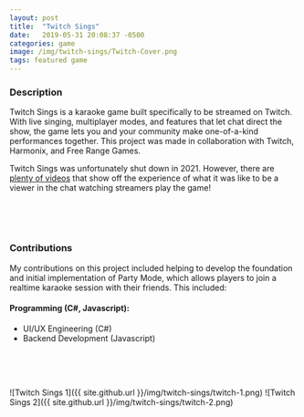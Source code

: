 ```yaml
---
layout: post
title:  "Twitch Sings"
date:   2019-05-31 20:08:37 -0500
categories: game
image: /img/twitch-sings/Twitch-Cover.png
tags: featured game
---
```

### Description
Twitch Sings is a karaoke game built specifically to be streamed on Twitch. With live singing, multiplayer modes, and features that let chat direct the show, the game lets you and your community make one-of-a-kind performances together. This project was made in collaboration with Twitch, Harmonix, and Free Range Games.

Twitch Sings was unfortunately shut down in 2021. However, there are [plenty of videos](https://www.youtube.com/channel/UC9pc4lhu02_iWMicVUFWjpw) that show off the experience of what it was like to be a viewer in the chat watching streamers play the game!

<div style = "height:50px"></div>

### Contributions
My contributions on this project included helping to develop the foundation and initial implementation of Party Mode, which allows players to join a realtime karaoke session with their friends. This included:

#### Programming (C#, Javascript):
* UI/UX Engineering (C#)
* Backend Development (Javascript)

<div style = "height:50px"></div>

![Twitch Sings 1]({{ site.github.url }}/img/twitch-sings/twitch-1.png)
![Twitch Sings 2]({{ site.github.url }}/img/twitch-sings/twitch-2.png)
